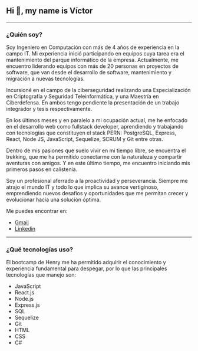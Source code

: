 ## Hi 👋, my name is Víctor
---
### ¿Quién soy?
Soy Ingeniero en Computación con más de 4 años de experiencia en la campo IT. Mi experiencia inició participando en equipos cuya tarea era el mantenimiento del parque informático de la empresa. Actualmente, me encuentro liderando equipos con más de 20 personas en proyectos de software, que van desde el desarrollo de software, mantenimiento y migración a nuevas tecnologías.

Incursioné en el campo de la ciberseguridad realizando una Especialización en Criptografía y Seguridad Teleinformática, y una Maestría en Ciberdefensa. En ambos tengo pendiente la presentación de un trabajo integrador y tesis respectivamente.

En los últimos meses y en paralelo a mi ocupación actual, me he enfocado en el desarrollo web como fullstack developer, aprendiendo y trabajando con tecnologías que constituyen el stack PERN: PostgreSQL, Express, React, Node JS, JavaScript, Sequelize, SCRUM y Git entre otras.

Dentro de mis pasiones que suelo vivir en mi tiempo libre, se encuentra el trekking, que me ha permitido conectarme con la naturaleza y compartir aventuras con amigos. Y en este último tiempo, me encuentro iniciando mis primeros pasos en calistenia.

Soy un profesional aferrado a la proactividad y perseverancia. Siempre me atrajo el mundo IT y todo lo que implica su avance vertiginoso, emprendiendo nuevos desafíos y oportunidades que me permitan crecer y evolucionar hacia una solución óptima.

Me puedes encontrar en:
* [Gmail](victor10alha@gmail.com)
* [Linkedin](linkedin.com/in/víctor-alfonso-hardoy-570061156)
---
### ¿Qué tecnologías uso?
El bootcamp de Henry me ha permitido adquirir el conocimiento y experiencia fundamental para despegar, por lo que las principales tecnologías que manejo son: 
* JavaScript
* React.js
* Node.js
* Express.js
* SQL
* Sequelize
* Git
* HTML
* CSS
* C#


















<!--
**VAHC/vahc** is a ✨ _special_ ✨ repository because its `README.md` (this file) appears on your GitHub profile.

Here are some ideas to get you started:

- 🔭 I’m currently working on ...
- 🌱 I’m currently learning ...
- 👯 I’m looking to collaborate on ...
- 🤔 I’m looking for help with ...
- 💬 Ask me about ...
- 📫 How to reach me: ...
- 😄 Pronouns: ...
- ⚡ Fun fact: ...
-->
